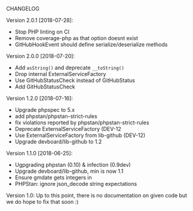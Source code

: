 CHANGELOG

Version 2.0.1 [2018-07-28]:

 - Stop PHP linting on CI
 - Remove coverage-php as that option doesnt exist
 - GitHubHookEvent should define serialize/deserialize methods

Version 2.0.0 [2018-07-20]:

 - Add `asString()` and deprecate `__toString()`
 - Drop internal ExternalServiceFactory
 - Use GitHubStatusCheck instead of GitHubStatus
 - Add GitHubStatusCheck


Version 1.2.0 [2018-07-16]:

 - Upgrade phpspec to 5.x 
 - add phpstan/phpstan-strict-rules
 - fix violations reported by phpstan/phpstan-strict-rules
 - Deprecate ExternalServiceFactory (DEV-12
 - Use ExternalServiceFactory from lib-github (DEV-12)
 - Upgrade devboard/lib-github to 1.2

Version 1.1.0 [2018-06-25]:
 - Ugpgrading phpstan (0.10) & infection (0.9dev)
 - Upgrade devboard/lib-github, min is now 1.1
 - Ensure gmdate gets integers in
 - PHPStan: ignore json_decode string expectations

 
Version 1.0: Up to this point, there is no documentation on given code but we do hope to fix that soon :)

